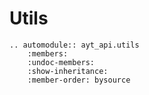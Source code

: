# Utils
```{eval-rst}
.. automodule:: ayt_api.utils
    :members:
    :undoc-members:
    :show-inheritance:
    :member-order: bysource
```